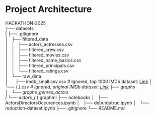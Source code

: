 # Project Architecture

HACKATHON-2025  
├── datasets  
|   ├── .gitignore  
│   ├── filtered_data  
│   │   ├── actors_actresses.csv  
│   │   ├── filtered_crew.csv  
│   │   ├── filtered_movies.csv  
│   │   ├── filtered_name_basics.csv  
│   │   ├── filtered_principals.csv  
│   │   └── filtered_ratings.csv  
│   └── raw_data  
│       ├── imdb_small.csv.csv          # Ignored, top 1000 IMDb dataset: [Link](https://www.kaggle.com/datasets/harshitshankhdhar/imdb-dataset-of-top-1000-movies-and-tv-shows)
│       └── (.*).csv                    # Ignored, original IMDb dataset: [Link](https://datasets.imdbws.com/)
├── graphs  
│   └── graphs_genres_actors  
|       └── actors_(.*).graphml
├── notebooks
│   ├── ActorsDirectorsOccurences.ipynb
│   ├── debutdutruc.ipynb
│   └── reduction-dataset.ipynb
├── .gitignore 
└── README.md  